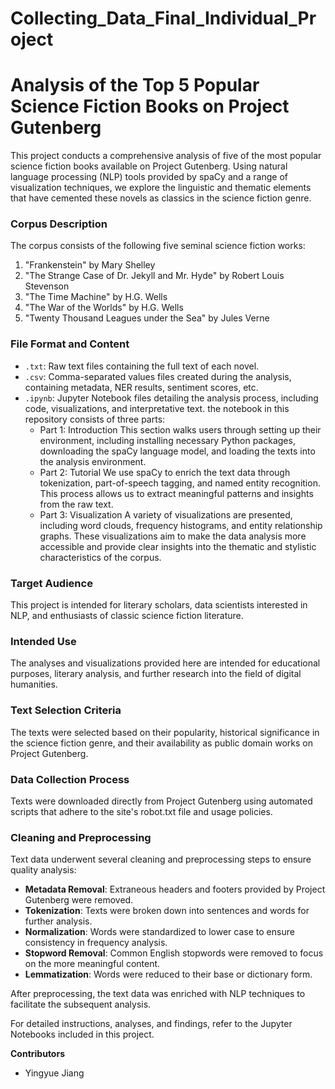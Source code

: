 # Collecting_Data_Final_Individual_Project
# Analysis of the Top 5 Popular Science Fiction Books on Project Gutenberg
This project conducts a comprehensive analysis of five of the most popular science fiction books available on Project Gutenberg. Using natural language processing (NLP) tools provided by spaCy and a range of visualization techniques, we explore the linguistic and thematic elements that have cemented these novels as classics in the science fiction genre.

### Corpus Description
The corpus consists of the following five seminal science fiction works:

1. "Frankenstein" by Mary Shelley
2. "The Strange Case of Dr. Jekyll and Mr. Hyde" by Robert Louis Stevenson
3. "The Time Machine" by H.G. Wells
4. "The War of the Worlds" by H.G. Wells
5. "Twenty Thousand Leagues under the Sea" by Jules Verne

### File Format and Content
- `.txt`: Raw text files containing the full text of each novel.
- `.csv`: Comma-separated values files created during the analysis, containing metadata, NER results, sentiment scores, etc.
- `.ipynb`: Jupyter Notebook files detailing the analysis process, including code, visualizations, and interpretative text.
 the notebook in this repository consists of three parts:
    - Part 1: Introduction
This section walks users through setting up their environment, including installing necessary Python packages, downloading the spaCy language model, and loading the texts into the analysis environment.
    - Part 2: Tutorial
We use spaCy to enrich the text data through tokenization, part-of-speech tagging, and named entity recognition. This process allows us to extract meaningful patterns and insights from the raw text.
    - Part 3: Visualization
A variety of visualizations are presented, including word clouds, frequency histograms, and entity relationship graphs. These visualizations aim to make the data analysis more accessible and provide clear insights into the thematic and stylistic characteristics of the corpus.
   
### Target Audience
This project is intended for literary scholars, data scientists interested in NLP, and enthusiasts of classic science fiction literature.

### Intended Use
The analyses and visualizations provided here are intended for educational purposes, literary analysis, and further research into the field of digital humanities.

### Text Selection Criteria
The texts were selected based on their popularity, historical significance in the science fiction genre, and their availability as public domain works on Project Gutenberg.

### Data Collection Process
Texts were downloaded directly from Project Gutenberg using automated scripts that adhere to the site's robot.txt file and usage policies.

### Cleaning and Preprocessing
Text data underwent several cleaning and preprocessing steps to ensure quality analysis:

- **Metadata Removal**: Extraneous headers and footers provided by Project Gutenberg were removed.
- **Tokenization**: Texts were broken down into sentences and words for further analysis.
- **Normalization**: Words were standardized to lower case to ensure consistency in frequency analysis.
- **Stopword Removal**: Common English stopwords were removed to focus on the more meaningful content.
- **Lemmatization**: Words were reduced to their base or dictionary form.

After preprocessing, the text data was enriched with NLP techniques to facilitate the subsequent analysis.

For detailed instructions, analyses, and findings, refer to the Jupyter Notebooks included in this project.

**Contributors** 
- Yingyue Jiang

